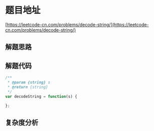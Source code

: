 # 题目地址

[https://leetcode-cn.com/problems/decode-string/](https://leetcode-cn.com/problems/decode-string/)

## 解题思路

## 解题代码

```js
/**
 * @param {string} s
 * @return {string}
 */
var decodeString = function(s) {

};
```

## 复杂度分析
